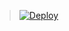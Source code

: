 > [![Deploy](https://www.herokucdn.com/deploy/button.png)](https://dashboard.heroku.com/new?template=https://github.com/pepek30happsd/Student)
